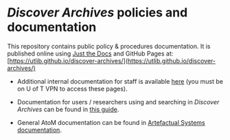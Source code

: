 # *Discover Archives* policies and documentation

This repository contains public policy & procedures documentation. It is published online using [Just the Docs](https://just-the-docs.com/) and GitHub Pages at: [https://utlib.github.io/discover-archives/](https://utlib.github.io/discover-archives/)
* Additional internal documentation for staff is available [here](https://connect.library.utoronto.ca/display/DA/Discover+Archives+Home) (you must be on U of T VPN to access these pages).  

* Documentation for users / researchers using and searching in *Discover Archives* can be found in [this guide](https://guides.library.utoronto.ca/discover_archives_searchtips).
* General AtoM documentation can be found in [Artefactual Systems documentation](https://www.accesstomemory.org/en/docs/latest/).
